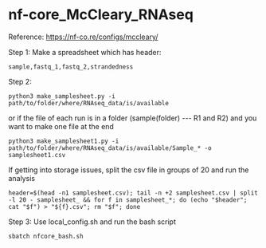 # nf-core_McCleary_RNAseq

Reference: https://nf-co.re/configs/mccleary/

Step 1: 
Make a spreadsheet which has header:
```
sample,fastq_1,fastq_2,strandedness
```

Step 2: 
```
python3 make_samplesheet.py -i path/to/folder/where/RNAseq_data/is/available
```

or if the file of each run is in a folder (sample(folder) --- R1 and R2) and you want to make one file at the end
```
python3 make_samplesheet1.py -i path/to/folder/where/RNAseq_data/is/available/Sample_* -o samplesheet1.csv
```

If getting into storage issues, split the csv file in groups of 20 and run the analysis
```
header=$(head -n1 samplesheet.csv); tail -n +2 samplesheet.csv | split -l 20 - samplesheet_ && for f in samplesheet_*; do (echo "$header"; cat "$f") > "${f}.csv"; rm "$f"; done
```

Step 3:
Use local_config.sh
and run the bash script
```
sbatch nfcore_bash.sh
```
